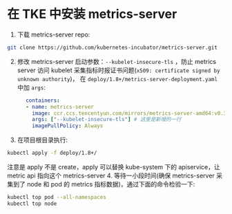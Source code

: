 # 在 TKE 中安装 metrics-server

1. 下载 metrics-server repo:
``` bash
git clone https://github.com/kubernetes-incubator/metrics-server.git
```
2. 修改 metrics-server 启动参数：`--kubelet-insecure-tls` ，防止 metrics server 访问 kubelet 采集指标时报证书问题(`x509: certificate signed by unknown authority`)， 在 `deploy/1.8+/metrics-server-deployment.yaml` 中加 `args`:
``` yaml
      containers:
      - name: metrics-server
        image: ccr.ccs.tencentyun.com/mirrors/metrics-server-amd64:v0.3.1
        args: ["--kubelet-insecure-tls"] # 这里是新增的一行
        imagePullPolicy: Always
```
3. 在项目根目录执行:
``` bash
kubectl apply -f deploy/1.8+/
```
注意是 apply 不是 create，apply 可以替换 kube-system 下的 apiservice，让 metric api 指向这个 metrics-server
4. 等待一小段时间(确保 metrics-server 采集到了 node 和 pod 的 metrics 指标数据)，通过下面的命令检验一下:
``` bash
kubectl top pod --all-namespaces
kubectl top node
```
